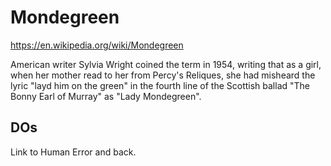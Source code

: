 # Mondegreen

https://en.wikipedia.org/wiki/Mondegreen

American writer Sylvia Wright coined the term in 1954, writing that as a girl, when her mother read to her from Percy's Reliques, she had misheard the lyric "layd him on the green" in the fourth line of the Scottish ballad "The Bonny Earl of Murray" as "Lady Mondegreen".

## DOs

Link to Human Error and back.
